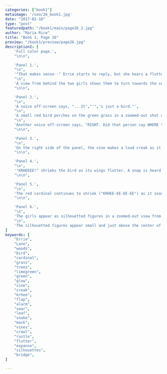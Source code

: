 ```yaml
---
categories: ["book1"]
metaimage: '/seo/26_book1.jpg'
date: "2017-02-18"
type: "post"
featuredpath: "/book1/main/page26_2.jpg"
author: "Maria Rice"
title: "Book 1, Page 26"
preview: "/book1/preview/page26.jpg"
description2: [
    'Full color page.',
    "\n\n",

    'Panel 1.',
    "\n",
    '"That makes sense--" Errie starts to reply, but she hears a fluttering noise ("FLA-FA-FA-FLA-FLAP") and blurts out, "HUH?"',
    "\n",
    'A view from behind the two girls shows them to turn towards the center of the panel to look behind them. Errie now stands upright on the left side of the panel and Lane stands to the right, holding up her left fist. Her snake mask still hands by its elastic string in the crook of her left elbow.',    
    "\n\n",

    'Panel 2.',
    "\n",
    'A voice off-screen says, "...It',"'",'s just a bird."',
    "\n",
    'A small red bird perches on the green grass in a zoomed-out shot of the woods where Errie and Lane emerged moments before. Not a lot of detail can be seen from far away, but a slithering vine also emerges from behind a small tree and curls through the grass some distance behind the bird. A limegreen glow envelops the vine.',
    "\n",
    'Another voice off-screen says, "RIGHT. Did that person say WHERE the--?"',
    "\n\n",

    'Panel 3.',
    "\n", 
    'On the right side of the panel, the vine makes a loud creak as it sneaks up on the red bird in a zoomed-in view. The closer look at the bird, which perches on the left side of the panel, reveals that it is a red cardinal and its yellow beak turns to the right, in the direction of the noise.',
    "\n\n",

    'Panel 4.',
    "\n",
    '"KRHEEEE!" shrieks the bird as its wings flutter. A snap is heard as the glowing vine lunges after the red cardinal from the right side of the panel. The vine almost touches the bird as it takes off from the grass.',
    "\n\n",

    'Panel 5.',
    "\n",
    'The red cardinal continues to shriek ("KRHEE-EE-EE-EE") as it soars up from the right side of the panel, over the two teenagers on the left side of the panel. , Errie looks down in alarm toward the bottom right of the panel as Lane, behind her, looks up in astonishment at the bird. The red-haired girl holds out her left arm in surprise. The strips of duct tape strapping the cardboard wing to her red jacket sleeve are almost completely visible.',
    "\n\n",

    'Panel 6.',
    "\n",
    'The girls appear as silhouetted figures in a zoomed-out view from the perspective of the vines now creeping through the grass from the bottom of the panel. The vines have different shades of green and variety in leaf shapes, but they are all enveloped in the same limegreen glow and emit a rushing sound ("FSH-SH-SH-SH-SH").',
    "\n",
    'The silhouetted figures appear small and just above the center of the panel, standing in front of the similarly-silhouetted bridge, which is partially visible from over the expanse of green grass separating the silhouettes from the vines.',
]
keywords: [
    "Errie", 
    "Lane",
    "woods",
    "bird",
    "cardinal",
    "grass",
    "trees",
    "limegreen",
    "green",
    "glow",
    "vine",
    "creak",
    "krhee",
    "flap",
    "alarm",
    "soar",
    "leaf",
    "snake",
    "mask",
    "vines",
    "crawl",
    "rustle",
    "flutter",
    "expanse",
    "silhouettes",
    "bridge",
]

---
```


